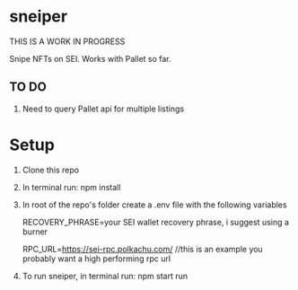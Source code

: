 # sneiper
THIS IS A WORK IN PROGRESS

Snipe NFTs on SEI. Works with Pallet so far.

## TO DO
1. Need to query Pallet api for multiple listings

# Setup
1. Clone this repo
2. In terminal run: npm install
3. In root of the repo's folder create a .env file with the following variables

   RECOVERY_PHRASE=your SEI wallet recovery phrase, i suggest using a burner

   RPC_URL=https://sei-rpc.polkachu.com/ //this is an example you probably want a high performing rpc url
5. To run sneiper, in terminal run: npm start run
